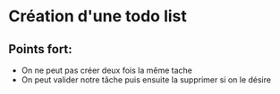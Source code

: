 # Création d'une todo list

## Points fort:

- On ne peut pas créer deux fois la même tache
- On peut valider notre tâche puis ensuite la supprimer si on le désire
